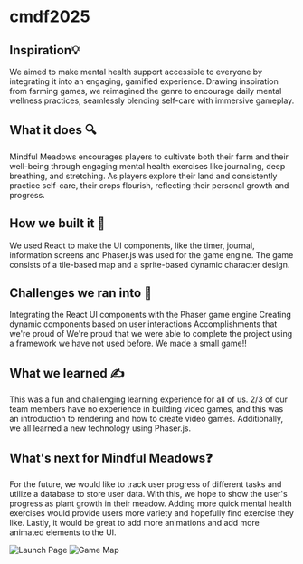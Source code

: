 # cmdf2025

## Inspiration💡
We aimed to make mental health support accessible to everyone by integrating it into an engaging, gamified experience. Drawing inspiration from farming games, we reimagined the genre to encourage daily mental wellness practices, seamlessly blending self-care with immersive gameplay.

## What it does 🔍
Mindful Meadows encourages players to cultivate both their farm and their well-being through engaging mental health exercises like journaling, deep breathing, and stretching. As players explore their land and consistently practice self-care, their crops flourish, reflecting their personal growth and progress.

## How we built it 🦾
We used React to make the UI components, like the timer, journal, information screens and Phaser.js was used for the game engine. The game consists of a tile-based map and a sprite-based dynamic character design.

## Challenges we ran into 🧠
Integrating the React UI components with the Phaser game engine
Creating dynamic components based on user interactions
Accomplishments that we're proud of
We're proud that we were able to complete the project using a framework we have not used before. We made a small game!!

## What we learned ✍️
This was a fun and challenging learning experience for all of us. 2/3 of our team members have no experience in building video games, and this was an introduction to rendering and how to create video games. Additionally, we all learned a new technology using Phaser.js.

## What's next for Mindful Meadows❓
For the future, we would like to track user progress of different tasks and utilize a database to store user data. With this, we hope to show the user's progress as plant growth in their meadow. Adding more quick mental health exercises would provide users more variety and hopefully find exercise they like. Lastly, it would be great to add more animations and add more animated elements to the UI.

![Launch Page](https://d112y698adiu2z.cloudfront.net/photos/production/software_photos/003/314/607/datas/gallery.jpg)
![Game Map](https://d112y698adiu2z.cloudfront.net/photos/production/software_photos/003/314/747/datas/gallery.jpg)
